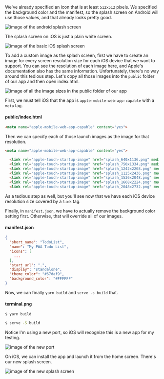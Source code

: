 We've already specified an icon that is at least `512x512` pixels. We specified the background color and the manifest, so the splash screen on Android will use those values, and that already looks pretty good.

![image of the android splash screen](https://res.cloudinary.com/dg3gyk0gu/image/upload/v1544630126/transcript-images/react-customize-the-splash-screen-of-a-pwa-built-with-create-react-app-android.png)

The splash screen on iOS is just a plain white screen. 

![image of the basic iOS splash screen](https://res.cloudinary.com/dg3gyk0gu/image/upload/v1544629715/transcript-images/react-customize-the-splash-screen-of-a-pwa-built-with-create-react-app-apple.png)

To add a custom image as the splash screen, first we have to create an image for every screen resolution size for each iOS device that we want to support. You can see the resolution of each image here, and Apple's documentation also has the same information. Unfortunately, there's no way around this tedious step. Let's copy all those images into the `public` folder of our app and then open index.html.

![image of all the image sizes in the public folder of our app](https://res.cloudinary.com/dg3gyk0gu/image/upload/v1544629715/transcript-images/react-customize-the-splash-screen-of-a-pwa-built-with-create-react-app-appleicons.png)

First, we must tell iOS that the app is `apple-mobile-web-app-capable` with a `meta` tag. 

#### public/index.html
```html
<meta name="apple-mobile-web-app-capable" content="yes"> 
```
Then we can specify each of those launch images as the image for that resolution.

```html
<meta name="apple-mobile-web-app-capable" content="yes"> 

  <link rel="apple-touch-startup-image" href="splash_640x1136.png" media="(device-width: 320px) and (device-height: 568px) and (-webkit-device-pixel-ratio: 2) and (orientation: portrait)">
  <link rel="apple-touch-startup-image" href="splash_750x1334.png" media="(device-width: 375px) and (device-height: 667px) and (-webkit-device-pixel-ratio: 2) and (orientation: portrait)">
  <link rel="apple-touch-startup-image" href="splash_1242x2208.png" media="(device-width: 414px) and (device-height: 736px) and (-webkit-device-pixel-ratio: 3) and (orientation: portrait)">
  <link rel="apple-touch-startup-image" href="splash_1125x2436.png" media="(device-width: 375px) and (device-height: 812px) and (-webkit-device-pixel-ratio: 3) and (orientation: portrait)">
  <link rel="apple-touch-startup-image" href="splash_1536x2048.png" media="(min-device-width: 768px) and (max-device-width: 1024px) and (-webkit-min-device-pixel-ratio: 2) and (orientation: portrait)">
  <link rel="apple-touch-startup-image" href="splash_1668x2224.png" media="(min-device-width: 834px) and (max-device-width: 834px) and (-webkit-min-device-pixel-ratio: 2) and (orientation: portrait)">
  <link rel="apple-touch-startup-image" href="splash_2048x2732.png" media="(min-device-width: 1024px) and (max-device-width: 1024px) and (-webkit-min-device-pixel-ratio: 2) and (orientation: portrait)">
```

As a tedious step as well, but you'll see now that we have each iOS device resolution size covered by a `link` tag.

Finally, in `manifest.json`, we have to actually remove the background color setting first. Otherwise, that will override all of our images. 

#### manifest.json
```json
{
  "short_name": "TodoList",
  "name": "My PWA Todo List",
  "icons": [ 
    ... 
  ],
  "start_url": ".",
  "display": "standalone",
  "theme_color": "#67daf9",
  "background_color": "#FFFFFF"
}
```

Now, we can finally `yarn build` and `serve -s build` that. 

#### terminal.png
```bash
$ yarn build 
```
```bash
$ serve -S build 
```

Notice I'm using a new port, so iOS will recognize this is a new app for my testing.

![image of the new port](https://res.cloudinary.com/dg3gyk0gu/image/upload/v1544630129/transcript-images/react-customize-the-splash-screen-of-a-pwa-built-with-create-react-app-portnew.png)

On iOS, we can install the app and launch it from the home screen. There's our new splash screen.

![image of the new splash screen](https://res.cloudinary.com/dg3gyk0gu/image/upload/v1544630124/transcript-images/react-customize-the-splash-screen-of-a-pwa-built-with-create-react-app-new.png)